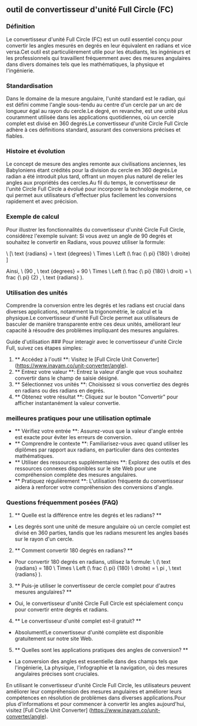 ## outil de convertisseur d'unité Full Circle (FC)

### Définition
Le convertisseur d'unité Full Circle (FC) est un outil essentiel conçu pour convertir les angles mesurés en degrés en leur équivalent en radians et vice versa.Cet outil est particulièrement utile pour les étudiants, les ingénieurs et les professionnels qui travaillent fréquemment avec des mesures angulaires dans divers domaines tels que les mathématiques, la physique et l'ingénierie.

### Standardisation
Dans le domaine de la mesure angulaire, l'unité standard est le radian, qui est défini comme l'angle sous-tendu au centre d'un cercle par un arc de longueur égal au rayon du cercle.Le degré, en revanche, est une unité plus couramment utilisée dans les applications quotidiennes, où un cercle complet est divisé en 360 degrés.Le convertisseur d'unité Circle Full Circle adhère à ces définitions standard, assurant des conversions précises et fiables.

### Histoire et évolution
Le concept de mesure des angles remonte aux civilisations anciennes, les Babyloniens étant crédités pour la division du cercle en 360 degrés.Le radian a été introduit plus tard, offrant un moyen plus naturel de relier les angles aux propriétés des cercles.Au fil du temps, le convertisseur de l'unité Circle Full Circle a évolué pour incorporer la technologie moderne, ce qui permet aux utilisateurs d'effectuer plus facilement les conversions rapidement et avec précision.

### Exemple de calcul
Pour illustrer les fonctionnalités du convertisseur d'unité Circle Full Circle, considérez l'exemple suivant: Si vous avez un angle de 90 degrés et souhaitez le convertir en Radians, vous pouvez utiliser la formule:

\ [\ text {radians} = \ text {degrees} \ Times \ Left (\ frac {\ pi} {180} \ droite) \]

Ainsi, \ (90 \, \ text {degrees} = 90 \ Times \ Left (\ frac {\ pi} {180} \ droit) = \ frac {\ pi} {2} \, \ text {radians} \).

### Utilisation des unités
Comprendre la conversion entre les degrés et les radians est crucial dans diverses applications, notamment la trigonométrie, le calcul et la physique.Le convertisseur d'unité Full Circle permet aux utilisateurs de basculer de manière transparente entre ces deux unités, améliorant leur capacité à résoudre des problèmes impliquant des mesures angulaires.

Guide d'utilisation ###
Pour interagir avec le convertisseur d'unité Circle Full, suivez ces étapes simples:
1. ** Accédez à l'outil **: Visitez le [Full Circle Unit Converter] (https://www.inayam.co/unit-converter/angle).
2. ** Entrez votre valeur **: Entrez la valeur d'angle que vous souhaitez convertir dans le champ de saisie désigné.
3. ** Sélectionnez vos unités **: Choisissez si vous convertiez des degrés en radians ou des radians en degrés.
4. ** Obtenez votre résultat **: Cliquez sur le bouton "Convertir" pour afficher instantanément la valeur convertie.

### meilleures pratiques pour une utilisation optimale
- ** Vérifiez votre entrée **: Assurez-vous que la valeur d'angle entrée est exacte pour éviter les erreurs de conversion.
- ** Comprendre le contexte **: Familiarisez-vous avec quand utiliser les diplômes par rapport aux radians, en particulier dans des contextes mathématiques.
- ** Utiliser des ressources supplémentaires **: Explorez des outils et des ressources connexes disponibles sur le site Web pour une compréhension complète des mesures angulaires.
- ** Pratiquez régulièrement **: L'utilisation fréquente du convertisseur aidera à renforcer votre compréhension des conversions d'angle.

### Questions fréquemment posées (FAQ)

1. ** Quelle est la différence entre les degrés et les radians? **
- Les degrés sont une unité de mesure angulaire où un cercle complet est divisé en 360 parties, tandis que les radians mesurent les angles basés sur le rayon d'un cercle.

2. ** Comment convertir 180 degrés en radians? **
- Pour convertir 180 degrés en radians, utilisez la formule: \ (\ text {radians} = 180 \ Times \ Left (\ frac {\ pi} {180} \ droite) = \ pi \, \ text {radians} \).

3. ** Puis-je utiliser le convertisseur de cercle complet pour d'autres mesures angulaires? **
- Oui, le convertisseur d'unité Circle Full Circle est spécialement conçu pour convertir entre degrés et radians.

4. ** Le convertisseur d'unité complet est-il gratuit? **
- Absolument!Le convertisseur d'unité complète est disponible gratuitement sur notre site Web.

5. ** Quelles sont les applications pratiques des angles de conversion? **
- La conversion des angles est essentielle dans des champs tels que l'ingénierie, La physique, l'infographie et la navigation, où des mesures angulaires précises sont cruciales.

En utilisant le convertisseur d'unité Circle Full Circle, les utilisateurs peuvent améliorer leur compréhension des mesures angulaires et améliorer leurs compétences en résolution de problèmes dans diverses applications.Pour plus d'informations et pour commencer à convertir les angles aujourd'hui, visitez [Full Circle Unit Converter] (https://www.inayam.co/unit-converter/angle).